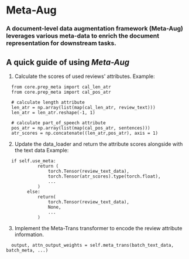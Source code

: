 # Meta-Aug

### A document-level data augmentation framework (Meta-Aug) leverages various meta-data to enrich the document representation for downstream tasks. 

## A quick guide of using _Meta-Aug_

1. Calculate the scores of used reviews' attributes.
   Example:
```
  from core.prep_meta import cal_len_atr
  from core.prep_meta import cal_pos_atr
  
  # calculate length attribute
  len_atr = np.array(list(map(cal_len_atr, review_text)))
  len_atr = len_atr.reshape(-1, 1)
            
  # calculate part_of_speech attribute
  pos_atr = np.array(list(map(cal_pos_atr, sentences)))
  atr_scores = np.concatenate((len_atr,pos_atr), axis = 1)
```
2. Update the data_loader and return the attribute scores alongside with the text data
   Example:
```
  if self.use_meta:
            return (
                torch.Tensor(review_text_data),
                torch.Tensor(atr_scores).type(torch.float),
                ...
            )
        else:
            return(
                torch.Tensor(review_text_data),
                None,
                ...
            )
```
3. Implement the Meta-Trans transformer to encode the review attribute information.
```
  output, attn_output_weights = self.meta_trans(batch_text_data, batch_meta, ...)
```
